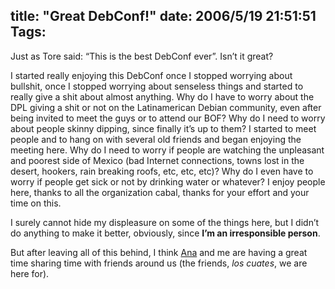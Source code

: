title: "Great DebConf!"
date: 2006/5/19 21:51:51
Tags: 
---
<p>Just as Tore said: &#8220;This is the best DebConf ever&#8221;. Isn&#8217;t it great?</p>

<p>I started really enjoying this DebConf once I stopped worrying about bullshit, once I stopped worrying about senseless things and started to really give a shit about almost anything. Why do I have to worry about the DPL giving a shit or not on the Latinamerican Debian community, even after being invited to meet the guys or to attend our BOF? Why do I need to worry about people skinny dipping, since finally it&#8217;s up to them? I started to meet people and to hang on with several old friends and began enjoying the meeting here. Why do I need to worry if people are watching the unpleasant and poorest side of Mexico (bad Internet connections, towns lost in the desert, hookers, rain breaking roofs, etc, etc, etc)? Why do I even have to worry if people get sick or not by drinking water or whatever? I enjoy people here, thanks to all the organization cabal, thanks for your effort and your time on this.</p>

<p>I surely cannot hide my displeasure on some of the things here, but I didn&#8217;t do anything to make it better, obviously, since <strong>I&#8217;m an irresponsible person</strong>.</p>

<p>But after leaving all of this behind, I think <a target="_blank" href="http://www.anaisabel.net/">Ana</a> and me are having a great time sharing time with friends around us (the friends, <em>los cuates</em>, we are here for).</p>
